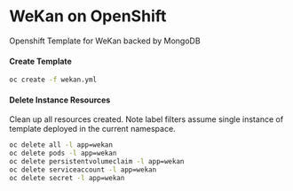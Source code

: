 # WeKan on OpenShift
 
Openshift Template for WeKan backed by MongoDB
 
#### Create Template
```sh
oc create -f wekan.yml
```
 
#### Delete Instance Resources
Clean up all resources created. Note label filters assume single instance of template deployed in the current namespace.
 
```sh
oc delete all -l app=wekan
oc delete pods -l app=wekan
oc delete persistentvolumeclaim -l app=wekan
oc delete serviceaccount -l app=wekan
oc delete secret -l app=wekan
```
